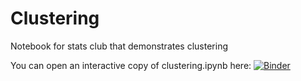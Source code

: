 # Clustering
Notebook for stats club that demonstrates clustering

You can open an interactive copy of clustering.ipynb here: 
[![Binder](https://mybinder.org/badge_logo.svg)](https://mybinder.org/v2/gh/andrewbrown31/clustering/HEAD)
